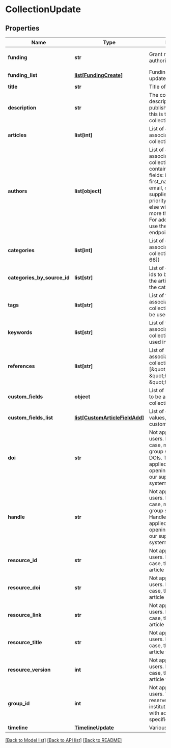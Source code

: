 # CollectionUpdate

## Properties
Name | Type | Description | Notes
------------ | ------------- | ------------- | -------------
**funding** | **str** | Grant number or funding authority | [optional] [default to '']
**funding_list** | [**list[FundingCreate]**](FundingCreate.md) | Funding creation / update items | [optional] 
**title** | **str** | Title of collection | [optional] 
**description** | **str** | The collection description. In a publisher case, usually this is the remote collection description | [optional] [default to '']
**articles** | **list[int]** | List of articles to be associated with the collection | [optional] 
**authors** | **list[object]** | List of authors to be associated with the collection. The list can contain the following fields: id, name, first_name, last_name, email, orcid_id. If an id is supplied, it will take priority and everything else will be ignored. No more than 10 authors. For adding more authors use the specific authors endpoint. | [optional] 
**categories** | **list[int]** | List of category ids to be associated with the collection (e.g [1, 23, 33, 66]) | [optional] 
**categories_by_source_id** | **list[str]** | List of category source ids to be associated with the article, supersedes the categories property | [optional] 
**tags** | **list[str]** | List of tags to be associated with the collection. Keywords can be used instead | [optional] 
**keywords** | **list[str]** | List of tags to be associated with the collection. Tags can be used instead | [optional] 
**references** | **list[str]** | List of links to be associated with the collection (e.g [\&quot;http://link1\&quot;, \&quot;http://link2\&quot;, \&quot;http://link3\&quot;]) | [optional] 
**custom_fields** | **object** | List of key, values pairs to be associated with the collection | [optional] 
**custom_fields_list** | [**list[CustomArticleFieldAdd]**](CustomArticleFieldAdd.md) | List of custom fields values, supersedes custom_fields parameter | [optional] 
**doi** | **str** | Not applicable for regular users. In an institutional case, make sure your group supports setting DOIs. This setting is applied by figshare via opening a ticket through our support/helpdesk system. | [optional] [default to '']
**handle** | **str** | Not applicable for regular users. In an institutional case, make sure your group supports setting Handles. This setting is applied by figshare via opening a ticket through our support/helpdesk system. | [optional] [default to '']
**resource_id** | **str** | Not applicable to regular users. In a publisher case, this is the publisher article id | [optional] 
**resource_doi** | **str** | Not applicable to regular users. In a publisher case, this is the publisher article DOI. | [optional] [default to '']
**resource_link** | **str** | Not applicable to regular users. In a publisher case, this is the publisher article link | [optional] 
**resource_title** | **str** | Not applicable to regular users. In a publisher case, this is the publisher article title. | [optional] [default to '']
**resource_version** | **int** | Not applicable to regular users. In a publisher case, this is the publisher article version | [optional] 
**group_id** | **int** | Not applicable to regular users. This field is reserved to institutions/publishers with access to assign to specific groups | [optional] 
**timeline** | [**TimelineUpdate**](TimelineUpdate.md) | Various timeline dates | [optional] 

[[Back to Model list]](../README.md#documentation-for-models) [[Back to API list]](../README.md#documentation-for-api-endpoints) [[Back to README]](../README.md)


